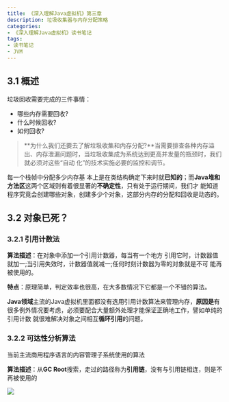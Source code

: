 ```yaml
---
title: 《深入理解Java虚拟机》第三章
description: 垃圾收集器与内存分配策略
categories:
- 《深入理解Java虚拟机》读书笔记
tags: 
- 读书笔记
- JVM
---
```


## 3.1 概述

垃圾回收需要完成的三件事情：
* 哪些内存需要回收?
* 什么时候回收?
* 如何回收?

> **为什么我们还要去了解垃圾收集和内存分配?**当需要排查各种内存溢出、内存泄漏问题时，当垃圾收集成为系统达到更高并发量的瓶颈时，我们就必须对这些“自动 化”的技术实施必要的监控和调节。

每一个栈帧中分配多少内存基 本上是在类结构确定下来时就**已知的**；而**Java堆和方法区**这两个区域则有着很显著的**不确定性**，只有处于运行期间，我们才 能知道程序究竟会创建哪些对象，创建多少个对象，这部分内存的分配和回收是动态的。

## 3.2 对象已死？

### 3.2.1 引用计数法

**算法描述**：在对象中添加一个引用计数器，每当有一个地方 引用它时，计数器值就加一;当引用失效时，计数器值就减一;任何时刻计数器为零的对象就是不可 能再被使用的。

**特点**：原理简单，判定效率也很高，在大多数情况下它都是一个不错的算法。

**Java领域**主流的Java虚拟机里面都没有选用引用计数算法来管理内存，**原因是**有很多例外情况要考虑，必须要配合大量额外处理才能保证正确地工作，譬如单纯的引用计数 就很难解决对象之间相互**循环引用**的问题。

### 3.2.2 可达性分析算法

当前主流商用程序语言的内容管理子系统使用的算法

**算法描述**：从**GC Root**搜索，走过的路径称为**引用链**，没有与引用链相连，则是不再被使用的

<img src="https://cdn.jsdelivr.net/gh/qqqjoe/imageRepo@latest/202112151850216.png"/>